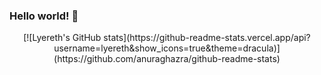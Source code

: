 ### Hello world! 👋

<!--
**lyereth/lyereth** is a ✨ _special_ ✨ repository because its `README.md` (this file) appears on your GitHub profile.

Here are some ideas to get you started:

- 🔭 I’m currently working on ...
- 🌱 I’m currently learning ...
- 👯 I’m looking to collaborate on ...
- 🤔 I’m looking for help with ...
- 💬 Ask me about ...
- 📫 How to reach me: ...
- 😄 Pronouns: ...
- ⚡ Fun fact: ...
-->
<div style="text-align:center">
[![Lyereth's GitHub stats](https://github-readme-stats.vercel.app/api?username=lyereth&show_icons=true&theme=dracula)](https://github.com/anuraghazra/github-readme-stats)
</div>
